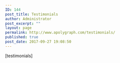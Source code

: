 ```yaml
---
ID: 144
post_title: Testimonials
author: Administrator
post_excerpt: ""
layout: page
permalink: http://www.apolygraph.com/testimonials/
published: true
post_date: 2017-09-27 19:08:50
---
```

[testimonials]